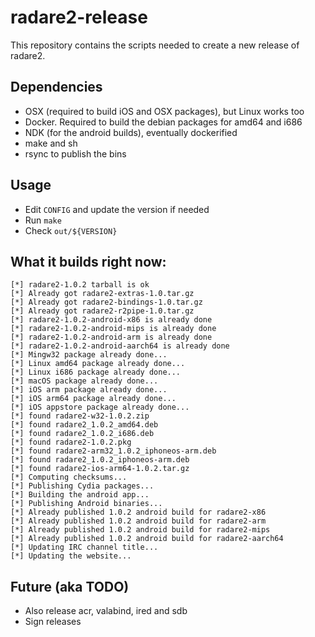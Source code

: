 radare2-release
===============

This repository contains the scripts needed to create a new release of radare2.

Dependencies
------------
* OSX (required to build iOS and OSX packages), but Linux works too
* Docker. Required to build the debian packages for amd64 and i686
* NDK (for the android builds), eventually dockerified
* make and sh
* rsync to publish the bins

Usage
-----
* Edit `CONFIG` and update the version if needed
* Run `make`
* Check `out/${VERSION}`

What it builds right now:
-------------------------

	[*] radare2-1.0.2 tarball is ok
	[*] Already got radare2-extras-1.0.tar.gz
	[*] Already got radare2-bindings-1.0.tar.gz
	[*] Already got radare2-r2pipe-1.0.tar.gz
	[*] radare2-1.0.2-android-x86 is already done
	[*] radare2-1.0.2-android-mips is already done
	[*] radare2-1.0.2-android-arm is already done
	[*] radare2-1.0.2-android-aarch64 is already done
	[*] Mingw32 package already done...
	[*] Linux amd64 package already done...
	[*] Linux i686 package already done...
	[*] macOS package already done...
	[*] iOS arm package already done...
	[*] iOS arm64 package already done...
	[*] iOS appstore package already done...
	[*] found radare2-w32-1.0.2.zip
	[*] found radare2_1.0.2_amd64.deb
	[*] found radare2_1.0.2_i686.deb
	[*] found radare2-1.0.2.pkg
	[*] found radare2-arm32_1.0.2_iphoneos-arm.deb
	[*] found radare2_1.0.2_iphoneos-arm.deb
	[*] found radare2-ios-arm64-1.0.2.tar.gz
	[*] Computing checksums...
	[*] Publishing Cydia packages...
	[*] Building the android app...
	[*] Publishing Android binaries...
	[*] Already published 1.0.2 android build for radare2-x86
	[*] Already published 1.0.2 android build for radare2-arm
	[*] Already published 1.0.2 android build for radare2-mips
	[*] Already published 1.0.2 android build for radare2-aarch64
	[*] Updating IRC channel title...
	[*] Updating the website...


Future (aka TODO)
-----------------
* Also release acr, valabind, ired and sdb
* Sign releases
